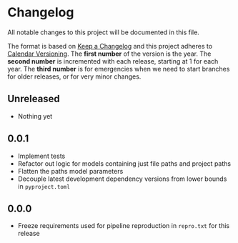 <!--
Do *NOT* add changelog entries here!

This changelog is managed by towncrier and is compiled at release time.

See https://github.com/python-attrs/attrs/blob/main/.github/CONTRIBUTING.md#changelog for details.
-->

# Changelog

All notable changes to this project will be documented in this file.

The format is based on [Keep a Changelog](https://keepachangelog.com/en/1.1.0/) and this project adheres to [Calendar Versioning](https://calver.org/). The **first number** of the version is the year. The **second number** is incremented with each release, starting at 1 for each year. The **third number** is for emergencies when we need to start branches for older releases, or for very minor changes.

<!-- towncrier release notes start -->

## Unreleased

- Nothing yet

## 0.0.1

- Implement tests
- Refactor out logic for models containing just file paths and project paths
- Flatten the paths model parameters
- Decouple latest development dependency versions from lower bounds in `pyproject.toml`

## 0.0.0

- Freeze requirements used for pipeline reproduction in `repro.txt` for this release
